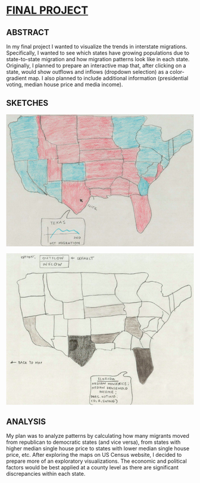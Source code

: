 # [FINAL PROJECT](https://agilarowski.github.io/Interactive-Data-Vis-Fall2022/FINAL_PROJECT_DATAVIS/index.html)

## ABSTRACT

In my final project I wanted to visualize the trends in interstate migrations. Specifically, I wanted to see which states have growing populations due to state-to-state migration and how migration patterns look like in each state. Originally, I planned to prepare an interactive map that, after clicking on a state, would show outflows and inflows (dropdown selection) as a color-gradient map. I also planned to include additional information (presidential voting, median house price and media income).

## SKETCHES

![FinalProjectPictures/RD_map.png](https://github.com/agilarowski/Interactive-Data-Vis-Fall2022/blob/main/Portfolio/FinalProjectPictures/RD_map.png)

![FinalProjectPictures/Gradient_map.png](https://github.com/agilarowski/Interactive-Data-Vis-Fall2022/blob/main/Portfolio/FinalProjectPictures/Gradient_map.png)

## ANALYSIS

My plan was to analyze patterns by calculating how many migrants moved from republican to democratic states (and vice versa), from states with higher median single house price to states with lower median single house price, etc. After exploring the maps on US Census website, I decided to prepare more of an exploratory visualizations. The economic and political factors would be best applied at a county level as there are significant discrepancies within each state. 



